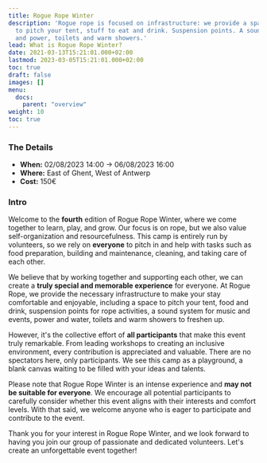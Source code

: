 ```yaml
---
title: Rogue Rope Winter
description: 'Rogue rope is focused on infrastructure: we provide a space, a place
  to pitch your tent, stuff to eat and drink. Suspension points. A sound-system. Water
  and power, toilets and warm showers.'
lead: What is Rogue Rope Winter?
date: 2021-03-13T15:21:01.000+02:00
lastmod: 2023-03-05T15:21:01.000+02:00
toc: true
draft: false
images: []
menu: 
  docs:
    parent: "overview"
weight: 10
toc: true
---
```


### The Details

* **When:** 02/08/2023 14:00 -&gt; 06/08/2023 16:00
* **Where:** East of Ghent, West of Antwerp
* **Cost:** 150€

### Intro

Welcome to the **fourth** edition of Rogue Rope Winter, where we come together to learn, play, and grow. Our focus is on rope, but we also value self-organization and resourcefulness. This camp is entirely run by volunteers, so we rely on **everyone** to pitch in and help with tasks such as food preparation, building and maintenance, cleaning, and taking care of each other.

We believe that by working together and supporting each other, we can create a **truly special and memorable experience** for everyone. At Rogue Rope, we provide the necessary infrastructure to make your stay comfortable and enjoyable, including a space to pitch your tent, food and drink, suspension points for rope activities, a sound system for music and events, power and water, toilets and warm showers to freshen up.

However, it's the collective effort of **all participants** that make this event truly remarkable. From leading workshops to creating an inclusive environment, every contribution is appreciated and valuable. There are no spectators here, only participants. We see this camp as a playground, a blank canvas waiting to be filled with your ideas and talents.

Please note that Rogue Rope Winter is an intense experience and **may not be suitable for everyone**. We encourage all potential participants to carefully consider whether this event aligns with their interests and comfort levels. With that said, we welcome anyone who is eager to participate and contribute to the event.

Thank you for your interest in Rogue Rope Winter, and we look forward to having you join our group of passionate and dedicated volunteers. Let's create an unforgettable event together!